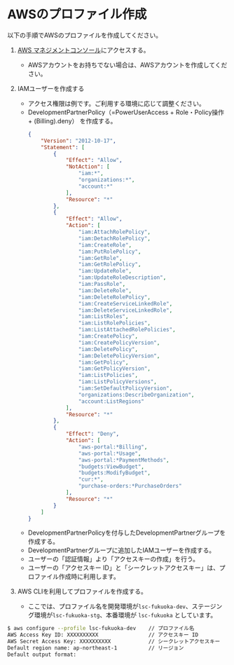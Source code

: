 # AWSのプロファイル作成

以下の手順でAWSのプロファイルを作成してください。

1. [AWS マネジメントコンソール](https://aws.amazon.com/jp/console/)にアクセスする。
   
    * AWSアカウントをお持ちでない場合は、AWSアカウントを作成してください。
2. IAMユーザーを作成する
    * アクセス権限は例です。ご利用する環境に応じて調整ください。
    * DevelopmentPartnerPolicy（=PowerUserAccess + Role・Policy操作 + (Billing).deny） を作成する。
      ```json
      {
          "Version": "2012-10-17",
          "Statement": [
              {
                  "Effect": "Allow",
                  "NotAction": [
                      "iam:*",
                      "organizations:*",
                      "account:*"
                  ],
                  "Resource": "*"
              },
              {
                  "Effect": "Allow",
                  "Action": [
                      "iam:AttachRolePolicy",
                      "iam:DetachRolePolicy",
                      "iam:CreateRole",
                      "iam:PutRolePolicy",
                      "iam:GetRole",
                      "iam:GetRolePolicy",
                      "iam:UpdateRole",
                      "iam:UpdateRoleDescription",
                      "iam:PassRole",
                      "iam:DeleteRole",
                      "iam:DeleteRolePolicy",
                      "iam:CreateServiceLinkedRole",
                      "iam:DeleteServiceLinkedRole",
                      "iam:ListRoles",
                      "iam:ListRolePolicies",
                      "iam:ListAttachedRolePolicies",
                      "iam:CreatePolicy",
                      "iam:CreatePolicyVersion",
                      "iam:DeletePolicy",
                      "iam:DeletePolicyVersion",
                      "iam:GetPolicy",
                      "iam:GetPolicyVersion",
                      "iam:ListPolicies",
                      "iam:ListPolicyVersions",
                      "iam:SetDefaultPolicyVersion",
                      "organizations:DescribeOrganization",
                      "account:ListRegions"
                  ],
                  "Resource": "*"
              },
              {
                  "Effect": "Deny",
                  "Action": [
                      "aws-portal:*Billing",
                      "aws-portal:*Usage",
                      "aws-portal:*PaymentMethods",
                      "budgets:ViewBudget",
                      "budgets:ModifyBudget",
                      "cur:*",
                      "purchase-orders:*PurchaseOrders"
                  ],
                  "Resource": "*"
              }
          ]
      }
      ```
    * DevelopmentPartnerPolicyを付与したDevelopmentPartnerグループを作成する。
    * DevelopmentPartnerグループに追加したIAMユーザーを作成する。
    * ユーザーの「認証情報」より「アクセスキーの作成」を行う。
    * ユーザーの「アクセスキー ID」と「シークレットアクセスキー」は、プロファイル作成時に利用します。
3. AWS CLIを利用してプロファイルを作成する。
   
    * ここでは、プロファイル名を開発環境が`lsc-fukuoka-dev`、ステージング環境が`lsc-fukuoka-stg`、本番環境が `lsc-fukuoka` としています。

```bash
$ aws configure --profile lsc-fukuoka-dev    // プロファイル名
AWS Access Key ID: XXXXXXXXXX                // アクセスキー ID
AWS Secret Access Key: XXXXXXXXXX            // シークレットアクセスキー
Default region name: ap-northeast-1          // リージョン
Default output format:
```
